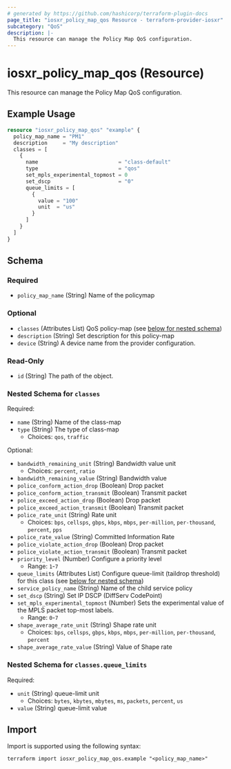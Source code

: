 ```yaml
---
# generated by https://github.com/hashicorp/terraform-plugin-docs
page_title: "iosxr_policy_map_qos Resource - terraform-provider-iosxr"
subcategory: "QoS"
description: |-
  This resource can manage the Policy Map QoS configuration.
---
```


# iosxr_policy_map_qos (Resource)

This resource can manage the Policy Map QoS configuration.

## Example Usage

```terraform
resource "iosxr_policy_map_qos" "example" {
  policy_map_name = "PM1"
  description     = "My description"
  classes = [
    {
      name                          = "class-default"
      type                          = "qos"
      set_mpls_experimental_topmost = 0
      set_dscp                      = "0"
      queue_limits = [
        {
          value = "100"
          unit  = "us"
        }
      ]
    }
  ]
}
```

<!-- schema generated by tfplugindocs -->
## Schema

### Required

- `policy_map_name` (String) Name of the policymap

### Optional

- `classes` (Attributes List) QoS policy-map (see [below for nested schema](#nestedatt--classes))
- `description` (String) Set description for this policy-map
- `device` (String) A device name from the provider configuration.

### Read-Only

- `id` (String) The path of the object.

<a id="nestedatt--classes"></a>
### Nested Schema for `classes`

Required:

- `name` (String) Name of the class-map
- `type` (String) The type of class-map
  - Choices: `qos`, `traffic`

Optional:

- `bandwidth_remaining_unit` (String) Bandwidth value unit
  - Choices: `percent`, `ratio`
- `bandwidth_remaining_value` (String) Bandwidth value
- `police_conform_action_drop` (Boolean) Drop packet
- `police_conform_action_transmit` (Boolean) Transmit packet
- `police_exceed_action_drop` (Boolean) Drop packet
- `police_exceed_action_transmit` (Boolean) Transmit packet
- `police_rate_unit` (String) Rate unit
  - Choices: `bps`, `cellsps`, `gbps`, `kbps`, `mbps`, `per-million`, `per-thousand`, `percent`, `pps`
- `police_rate_value` (String) Committed Information Rate
- `police_violate_action_drop` (Boolean) Drop packet
- `police_violate_action_transmit` (Boolean) Transmit packet
- `priority_level` (Number) Configure a priority level
  - Range: `1`-`7`
- `queue_limits` (Attributes List) Configure queue-limit (taildrop threshold) for this class (see [below for nested schema](#nestedatt--classes--queue_limits))
- `service_policy_name` (String) Name of the child service policy
- `set_dscp` (String) Set IP DSCP (DiffServ CodePoint)
- `set_mpls_experimental_topmost` (Number) Sets the experimental value of the MPLS packet top-most labels.
  - Range: `0`-`7`
- `shape_average_rate_unit` (String) Shape rate unit
  - Choices: `bps`, `cellsps`, `gbps`, `kbps`, `mbps`, `per-million`, `per-thousand`, `percent`
- `shape_average_rate_value` (String) Value of Shape rate

<a id="nestedatt--classes--queue_limits"></a>
### Nested Schema for `classes.queue_limits`

Required:

- `unit` (String) queue-limit unit
  - Choices: `bytes`, `kbytes`, `mbytes`, `ms`, `packets`, `percent`, `us`
- `value` (String) queue-limit value

## Import

Import is supported using the following syntax:

```shell
terraform import iosxr_policy_map_qos.example "<policy_map_name>"
```
